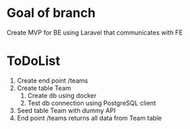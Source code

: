 # Goal of branch
Create MVP for BE using Laravel that communicates with FE

# ToDoList
1. Create end point /teams
2. Create table Team
    1. Create db using docker
    2. Test db connection using PostgreSQL client
3. Seed table Team with dummy API
4. End point /teams returns all data from Team table
